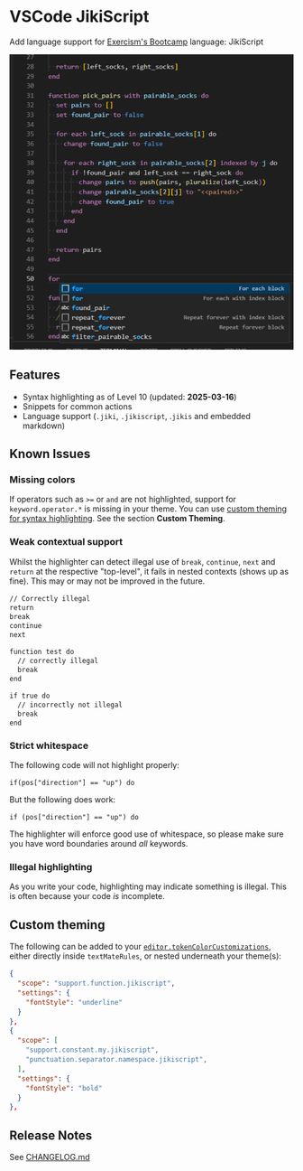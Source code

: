 # VSCode JikiScript

Add language support for [Exercism's Bootcamp](https://bootcamp.exercism.org/) language: JikiScript

![Example highlighted code](./media/highlight.png)

## Features

- Syntax highlighting as of Level 10 (updated: **2025-03-16**)
- Snippets for common actions
- Language support (`.jiki`, `.jikiscript`, .`jikis` and embedded markdown)

## Known Issues

### Missing colors

If operators such as `>=` or `and` are not highlighted, support for `keyword.operator.*` is missing in your theme.
You can use [custom theming for syntax highlighting](https://code.visualstudio.com/docs/editor/themes#_editor-syntax-highlighting).
See the section **Custom Theming**.

### Weak contextual support

Whilst the highlighter can detect illegal use of `break`, `continue`, `next` and `return` at the respective "top-level", it fails in nested contexts (shows up as fine).
This may or may not be improved in the future.

```jikiscript
// Correctly illegal
return
break
continue
next
```

```jikiscript
function test do
  // correctly illegal
  break
end
```

```jikiscript
if true do
  // incorrectly not illegal
  break
end
```

### Strict whitespace

The following code will not highlight properly:

```jikiscript
if(pos["direction"] == "up") do
```

But the following does work:

```jikiscript
if (pos["direction"] == "up") do
```

The highlighter will enforce good use of whitespace, so please make sure you have word boundaries around _all_ keywords.

### Illegal highlighting

As you write your code, highlighting may indicate something is illegal.
This is often because your code _is_ incomplete.

## Custom theming

The following can be added to your [`editor.tokenColorCustomizations`](https://code.visualstudio.com/docs/editor/themes#_editor-syntax-highlighting), either directly inside `textMateRules`, or nested underneath your theme(s):

```json
{
  "scope": "support.function.jikiscript",
  "settings": {
    "fontStyle": "underline"
  }
},
{
  "scope": [
    "support.constant.my.jikiscript",
    "punctuation.separator.namespace.jikiscript",
  ],
  "settings": {
    "fontStyle": "bold"
  }
},
```

## Release Notes

See [CHANGELOG.md](./CHANGELOG.md)
